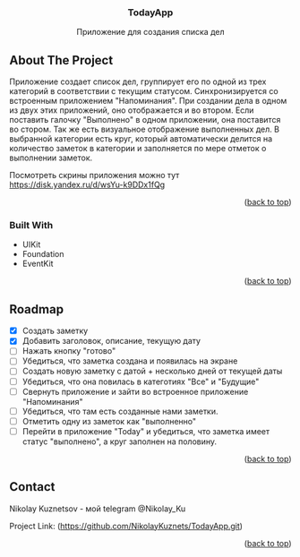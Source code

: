   <h3 align="center">TodayApp</h3>

  <p align="center">
    Приложение для создания списка дел
    <br />

<!-- ABOUT THE PROJECT -->
## About The Project

Приложение создает список дел, группирует его по одной из трех категорий в соответствии с текущим статусом.
Синхронизируется со встроенным приложением "Напоминания". При создании дела в одном из двух этих приложений, оно отображается и во втором. Если поставить галочку "Выполнено" в одном приложении, она поставится во стором.
Так же есть визуальное отображение выполненных дел. В выбранной категории есть круг, который автоматически делится на количество заметок в категории и заполняется по мере отметок о выполнении заметок.

Посмотреть скрины приложения можно тут
https://disk.yandex.ru/d/wsYu-k9DDx1fQg

<p align="right">(<a href="#readme-top">back to top</a>)</p>

### Built With

* UIKit
* Foundation
* EventKit

<p align="right">(<a href="#readme-top">back to top</a>)</p>

<!-- ROADMAP -->
## Roadmap

- [x] Создать заметку
- [x] Добавить заголовок, описание, текущую дату
- [ ] Нажать кнопку "готово"
- [ ] Убедиться, что заметка создана и появилась на экране
- [ ] Создать новую заметку с датой + несколько дней от текущей даты
- [ ] Убедиться, что она повилась в категотиях "Все" и "Будущие"
- [ ] Свернуть приложение и зайти во встроенное приложение "Напоминания"
- [ ] Убедиться, что там есть созданные нами заметки.
- [ ] Отметить одну из заметок как "выполненно"
- [ ] Перейти в приложение "Today" и убедиться, что заметка имеет статус "выполнено", а круг заполнен на половину.

<p align="right">(<a href="#readme-top">back to top</a>)</p>


<!-- CONTACT -->
## Contact

Nikolay Kuznetsov - мой telegram @Nikolay_Ku

Project Link: (https://github.com/NikolayKuznets/TodayApp.git)

<p align="right">(<a href="#readme-top">back to top</a>)</p>
